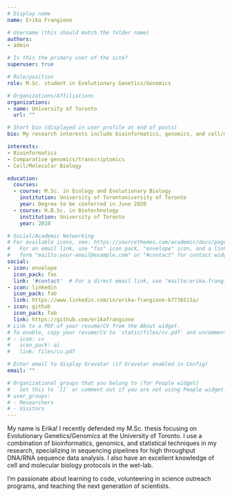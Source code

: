 ```yaml
---
# Display name
name: Erika Frangione

# Username (this should match the folder name)
authors:
- admin

# Is this the primary user of the site?
superuser: true

# Role/position
role: M.Sc. student in Evolutionary Genetics/Genomics

# Organizations/Affiliations
organizations:
- name: University of Toronto
  url: ""

# Short bio (displayed in user profile at end of posts)
bio: My research interests include bioinformatics, genomics, and cell/molecular biology.

interests:
- Bioinformatics
- Comparative genomics/transcriptomics
- Cell/Molecular Biology

education:
  courses:
  - course: M.Sc. in Ecology and Evolutionary Biology
    institution: University of Torontoniversity of Toronto
    year: Degree to be conferred in June 2020
  - course: H.B.Sc. in Biotechnology
    institution: University of Toronto
    year: 2018

# Social/Academic Networking
# For available icons, see: https://sourcethemes.com/academic/docs/page-builder/#icons
#   For an email link, use "fas" icon pack, "envelope" icon, and a link in the
#   form "mailto:your-email@example.com" or "#contact" for contact widget.
social:
- icon: envelope
  icon_pack: fas
  link: '#contact'  # For a direct email link, use "mailto:erika.frangione@mail.utoronto.ca".
- icon: linkedin
  icon_pack: fab
  link: https://www.linkedin.com/in/erika-frangione-b7736511a/
- icon: github
  icon_pack: fab
  link: https://github.com/erikafrangione
# Link to a PDF of your resume/CV from the About widget.
# To enable, copy your resume/CV to `static/files/cv.pdf` and uncomment the lines below.
# - icon: cv
#   icon_pack: ai
#   link: files/cv.pdf

# Enter email to display Gravatar (if Gravatar enabled in Config)
email: ""

# Organizational groups that you belong to (for People widget)
#   Set this to `[]` or comment out if you are not using People widget.
# user_groups:
# - Researchers
# - Visitors
---
```


My name is Erika! I recently defended my M.Sc. thesis focusing on Evolutionary Genetics/Genomics at the University of Toronto. I use a combination of bioinformatics, genomics, and statistical techniques in my research, specializing in sequencing pipelines for high throughput DNA/RNA sequence data analysis. I also have an excellent knowledge of cell and molecular biology protocols in the wet-lab.

I’m passionate about learning to code, volunteering in science outreach programs, and teaching the next generation of scientists. 
